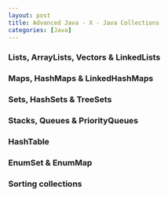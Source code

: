 ```yaml
---
layout: post
title: Advanced Java - X - Java Collections
categories: [Java]
---
```


### Lists, ArrayLists, Vectors & LinkedLists

### Maps, HashMaps & LinkedHashMaps

### Sets, HashSets & TreeSets

### Stacks, Queues & PriorityQueues

### HashTable

### EnumSet & EnumMap

### Sorting collections
